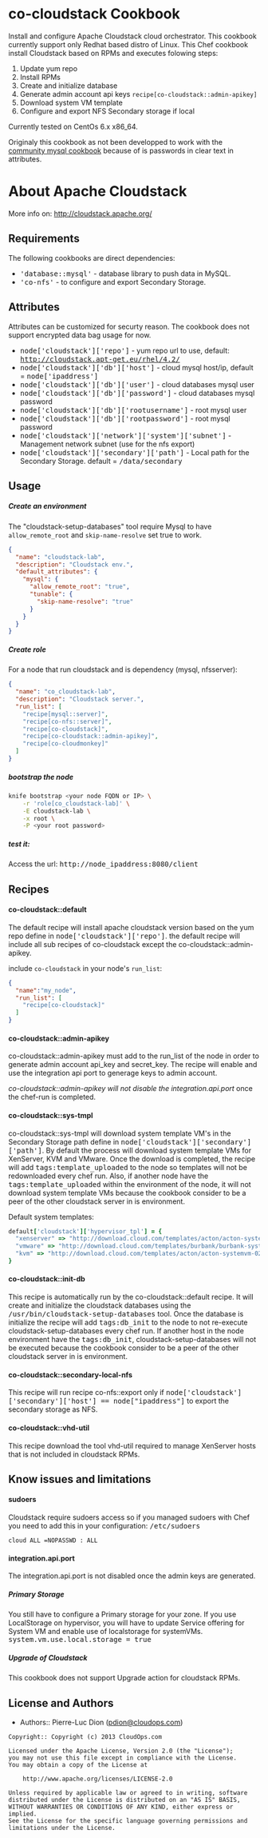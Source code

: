 co-cloudstack Cookbook
======================

Install and configure Apache Cloudstack cloud orchestrator. This cookbook currently support only Redhat based distro of Linux.
This Chef cookbook install Cloudstack based on RPMs and executes folowing steps:

1. Update yum repo
2. Install RPMs
3. Create and initialize database
4. Generate admin account api keys `recipe[co-cloudstack::admin-apikey]`
5. Download system VM template
6. Configure and export NFS Secondary storage if local

Currently tested on CentOs 6.x x86_64.


Originaly this cookbook as not been developped to work with the [community mysql cookbook](http://community.opscode.com/cookbooks/mysql) because of is passwords in clear text in attributes.


About Apache Cloudstack
=======================

More info on: http://cloudstack.apache.org/

Requirements
------------

The following cookbooks are direct dependencies:

- <tt>'database::mysql'</tt> - database library to push data in MySQL.
- <tt>'co-nfs'</tt> - to configure and export Secondary Storage.


Attributes
----------

Attributes can be customized for securty reason. The cookbook does not support encrypted data bag usage for now.

- <tt>node['cloudstack']['repo']</tt> - yum repo url to use, default: <tt>http://cloudstack.apt-get.eu/rhel/4.2/</tt>
- <tt>node['cloudstack']['db']['host']</tt> - cloud mysql host/ip, default = <tt>node['ipaddress']</tt>
- <tt>node['cloudstack']['db']['user']</tt> - cloud databases mysql user
- <tt>node['cloudstack']['db']['password']</tt> - cloud databases mysql password
- <tt>node['cloudstack']['db']['rootusername']</tt> - root mysql user
- <tt>node['cloudstack']['db']['rootpassword']</tt> - root mysql password
- <tt>node['cloudstack']['network']['system']['subnet']</tt> - Management network subnet (use for the nfs export) 
- <tt>node['cloudstack']['secondary']['path']</tt> - Local path for the Secondary Storage. default = <tt>/data/secondary</tt>


Usage
-----

##### Create an environment
The "cloudstack-setup-databases" tool require Mysql to have `allow_remote_root` and `skip-name-resolve` set true to work.

```json
{
  "name": "cloudstack-lab",
  "description": "Cloudstack env.",
  "default_attributes": {
    "mysql": {
      "allow_remote_root": "true",
      "tunable": {
        "skip-name-resolve": "true"
      }
    }
  }
}
```

##### Create role
For a node that run cloudstack and is dependency (mysql, nfsserver):

```json
{
  "name": "co_cloudstack-lab",
  "description": "Cloudstack server.",
  "run_list": [
    "recipe[mysql::server]",
    "recipe[co-nfs::server]",
    "recipe[co-cloudstack]",
    "recipe[co-cloudstack::admin-apikey]",
    "recipe[co-cloudmonkey]"
  ]
}
```

##### bootstrap the node

```bash
knife bootstrap <your node FQDN or IP> \
    -r 'role[co_cloudstack-lab]' \
    -E cloudstack-lab \
    -x root \
    -P <your root password>
```

##### test it:
Access the url: <tt>http://node_ipaddress:8080/client</tt>



Recipes
-------

#### co-cloudstack::default
The default recipe will install apache cloudstack version based on the yum repo define in <tt>node['cloudstack']['repo']</tt>. the default recipe will include all sub recipes of co-cloudstack except the co-cloudstack::admin-apikey. 

include `co-cloudstack` in your node's `run_list`:

```json
{
  "name":"my_node",
  "run_list": [
    "recipe[co-cloudstack]"
  ]
}
```

#### co-cloudstack::admin-apikey
co-cloudstack::admin-apikey must add to the run_list of the node in order to generate admin account api_key and secret_key. The recipe will enable and use the integration api port to generage keys to admin account.

*co-cloudstack::admin-apikey will not disable the integration.api.port* once the chef-run is completed.

#### co-cloudstack::sys-tmpl
co-cloudstack::sys-tmpl will download system template VM's in the Secondary Storage path define in <tt>node['cloudstack']['secondary']['path']</tt>. By default the process will download system template VMs for XenServer, KVM and VMware. Once the download is completed, the recipe will add <tt>tags:template_uploaded</tt> to the node so templates will not be redownloaded every chef run. Also, if another node have the <tt>tags:template_uploaded</tt> within the environment of the node, it will not download system template VMs because the cookbook consider to be a peer of the other cloudstack server in is environment.

Default system templates:
```ruby
default['cloudstack']['hypervisor_tpl'] = {
  "xenserver" => "http://download.cloud.com/templates/acton/acton-systemvm-02062012.vhd.bz2", 
  "vmware" => "http://download.cloud.com/templates/burbank/burbank-systemvm-08012012.ova",
  "kvm" => "http://download.cloud.com/templates/acton/acton-systemvm-02062012.qcow2.bz2"
}
```

#### co-cloudstack::init-db
This recipe is automatically run by the co-cloudstack::default recipe. It will create and initialize the cloudstack databases using the <tt>/usr/bin/cloudstack-setup-databases</tt> tool. Once the database is initialize the recipe will add <tt>tags:db_init</tt> to the node to not re-execute cloudstack-setup-databases every chef run. If another host in the node environment have the <tt>tags:db_init</tt>, cloudstack-setup-databases will not be executed because the cookbook consider to be a peer of the other cloudstack server in is environment.

#### co-cloudstack::secondary-local-nfs
This recipe will run recipe co-nfs::export only if <tt>node['cloudstack']['secondary']['host'] == node["ipaddress"]</tt> to export the secondary storage as NFS.

#### co-cloudstack::vhd-util
This recipe download the tool vhd-util required to manage XenServer hosts that is not included in cloudstack RPMs.



Know issues and limitations
---------------------------

#### sudoers
Cloudstack require sudoers access so if you managed sudoers with Chef you need to add this in your configuration:
<tt>/etc/sudoers</tt>
```
cloud ALL =NOPASSWD : ALL
```
#### integration.api.port
The integration.api.port is not disabled once the admin keys are generated.

##### Primary Storage
You still have to configure a Primary storage for your zone. If you use LocalStorage on hypervisor, you will have to update Service offering for System VM and enable use of localstorage for systemVMs. <tt>system.vm.use.local.storage = true</tt>

##### Upgrade of Cloudstack
This cookbook does not support Upgrade action for cloudstack RPMs.


License and Authors
-------------------
- Authors:: Pierre-Luc Dion (<pdion@cloudops.com>)

```text
Copyright:: Copyright (c) 2013 CloudOps.com

Licensed under the Apache License, Version 2.0 (the "License");
you may not use this file except in compliance with the License.
You may obtain a copy of the License at

    http://www.apache.org/licenses/LICENSE-2.0

Unless required by applicable law or agreed to in writing, software
distributed under the License is distributed on an "AS IS" BASIS,
WITHOUT WARRANTIES OR CONDITIONS OF ANY KIND, either express or implied.
See the License for the specific language governing permissions and
limitations under the License.
```
